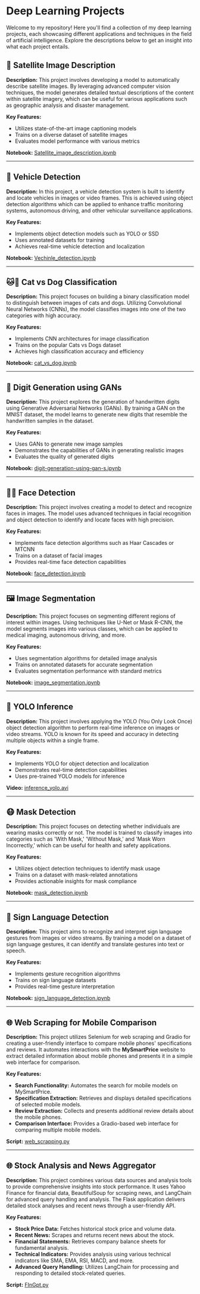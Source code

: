 # Deep Learning Projects

Welcome to my repository! Here you'll find a collection of my deep learning projects, each showcasing different applications and techniques in the field of artificial intelligence. Explore the descriptions below to get an insight into what each project entails.

## 🚀 **Satellite Image Description**
**Description:** This project involves developing a model to automatically describe satellite images. By leveraging advanced computer vision techniques, the model generates detailed textual descriptions of the content within satellite imagery, which can be useful for various applications such as geographic analysis and disaster management.

**Key Features:**
- Utilizes state-of-the-art image captioning models
- Trains on a diverse dataset of satellite images
- Evaluates model performance with various metrics

**Notebook:** [Satellite_image_description.ipynb](Satellite_image_description.ipynb)

---

## 🚗 **Vehicle Detection**
**Description:** In this project, a vehicle detection system is built to identify and locate vehicles in images or video frames. This is achieved using object detection algorithms which can be applied to enhance traffic monitoring systems, autonomous driving, and other vehicular surveillance applications.

**Key Features:**
- Implements object detection models such as YOLO or SSD
- Uses annotated datasets for training
- Achieves real-time vehicle detection and localization

**Notebook:** [Vechinle_detection.ipynb](Vechinle_detection.ipynb)

---

## 🐱🐶 **Cat vs Dog Classification**
**Description:** This project focuses on building a binary classification model to distinguish between images of cats and dogs. Utilizing Convolutional Neural Networks (CNNs), the model classifies images into one of the two categories with high accuracy.

**Key Features:**
- Implements CNN architectures for image classification
- Trains on the popular Cats vs Dogs dataset
- Achieves high classification accuracy and efficiency

**Notebook:** [cat_vs_dog.ipynb](cat_vs_dog.ipynb)

---

## 🎨 **Digit Generation using GANs**
**Description:** This project explores the generation of handwritten digits using Generative Adversarial Networks (GANs). By training a GAN on the MNIST dataset, the model learns to generate new digits that resemble the handwritten samples in the dataset.

**Key Features:**
- Uses GANs to generate new image samples
- Demonstrates the capabilities of GANs in generating realistic images
- Evaluates the quality of generated digits

**Notebook:** [digit-generation-using-gan-s.ipynb](digit-generation-using-gan-s.ipynb)

---

## 🧑‍🔬 **Face Detection**
**Description:** This project involves creating a model to detect and recognize faces in images. The model uses advanced techniques in facial recognition and object detection to identify and locate faces with high precision.

**Key Features:**
- Implements face detection algorithms such as Haar Cascades or MTCNN
- Trains on a dataset of facial images
- Provides real-time face detection capabilities

**Notebook:** [face_detection.ipynb](face_detection.ipynb)

---

## 🖼️ **Image Segmentation**
**Description:** This project focuses on segmenting different regions of interest within images. Using techniques like U-Net or Mask R-CNN, the model segments images into various classes, which can be applied to medical imaging, autonomous driving, and more.

**Key Features:**
- Uses segmentation algorithms for detailed image analysis
- Trains on annotated datasets for accurate segmentation
- Evaluates segmentation performance with standard metrics

**Notebook:** [image_segmentation.ipynb](image_segmentation.ipynb)

---

## 🚀 **YOLO Inference**
**Description:** This project involves applying the YOLO (You Only Look Once) object detection algorithm to perform real-time inference on images or video streams. YOLO is known for its speed and accuracy in detecting multiple objects within a single frame.

**Key Features:**
- Implements YOLO for object detection and localization
- Demonstrates real-time detection capabilities
- Uses pre-trained YOLO models for inference

**Video:** [inference_yolo.avi](inference_yolo.avi)

---

## 😷 **Mask Detection**
**Description:** This project focuses on detecting whether individuals are wearing masks correctly or not. The model is trained to classify images into categories such as 'With Mask,' 'Without Mask,' and 'Mask Worn Incorrectly,' which can be useful for health and safety applications.

**Key Features:**
- Utilizes object detection techniques to identify mask usage
- Trains on a dataset with mask-related annotations
- Provides actionable insights for mask compliance

**Notebook:** [mask_detection.ipynb](mask_detection.ipynb)

---

## 🤟 **Sign Language Detection**
**Description:** This project aims to recognize and interpret sign language gestures from images or video streams. By training a model on a dataset of sign language gestures, it can identify and translate gestures into text or speech.

**Key Features:**
- Implements gesture recognition algorithms
- Trains on sign language datasets
- Provides real-time gesture interpretation

**Notebook:** [sign_language_detection.ipynb](sign_language_detection.ipynb)


---


## 🌐 **Web Scraping for Mobile Comparison**
**Description:** This project utilizes Selenium for web scraping and Gradio for creating a user-friendly interface to compare mobile phones' specifications and reviews. It automates interactions with the **MySmartPrice** website to extract detailed information about mobile phones and presents it in a simple web interface for comparison.

**Key Features:**
- **Search Functionality:** Automates the search for mobile models on MySmartPrice.
- **Specification Extraction:** Retrieves and displays detailed specifications of selected mobile models.
- **Review Extraction:** Collects and presents additional review details about the mobile phones.
- **Comparison Interface:** Provides a Gradio-based web interface for comparing multiple mobile models.

**Script:** [web_scrapping.py](web_scrapping.py)

---

## 🌐 **Stock Analysis and News Aggregator**
**Description:** This project combines various data sources and analysis tools to provide comprehensive insights into stock performance. It uses Yahoo Finance for financial data, BeautifulSoup for scraping news, and LangChain for advanced query handling and analysis. The Flask application delivers detailed stock analyses and recent news through a user-friendly API.

**Key Features:**
- **Stock Price Data:** Fetches historical stock price and volume data.
- **Recent News:** Scrapes and returns recent news about the stock.
- **Financial Statements:** Retrieves company balance sheets for fundamental analysis.
- **Technical Indicators:** Provides analysis using various technical indicators like SMA, EMA, RSI, MACD, and more.
- **Advanced Query Handling:** Utilizes LangChain for processing and responding to detailed stock-related queries.

**Script:** [FInGpt.py](FinGpt.py)
